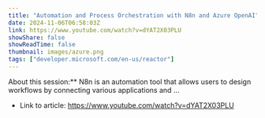 ```yaml
---
title: "Automation and Process Orchestration with N8n and Azure OpenAI"
date: 2024-11-06T06:58:03Z
link: https://www.youtube.com/watch?v=dYAT2X03PLU
showShare: false
showReadTime: false
thumbnail: images/azure.png
tags: ["developer.microsoft.com/en-us/reactor"]
---
```

About this session:** N8n is an automation tool that allows users to design workflows by connecting various applications and ...

- Link to article: https://www.youtube.com/watch?v=dYAT2X03PLU